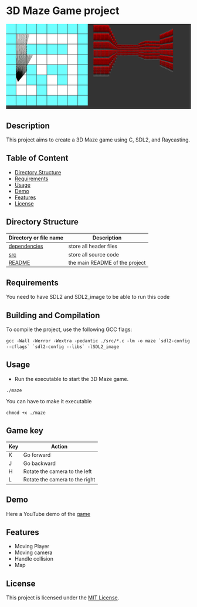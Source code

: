 # 3D Maze Game project

![Alt text](./screen.png)

## Description
This project aims to create a 3D Maze game using C, SDL2, and Raycasting.

## Table of Content
* [Directory Structure](#directory-structure)
* [Requirements](#requirements)
* [Usage](#usage)
* [Demo](#demo)
* [Features](#features)
* [License](#license)


## Directory Structure

|Directory or file name | Description |
|-----------------------|-------------|
| [dependencies](dependencies) | store all header files |
| [src](src) | store all source code |
| [README](README.md)            | the main README of the project

## Requirements
You need to have SDL2 and SDL2_image to be able to run this code
## Building and Compilation
To compile the project, use the following GCC flags:
```
gcc -Wall -Werror -Wextra -pedantic ./src/*.c -lm -o maze `sdl2-config --cflags` `sdl2-config --libs` -lSDL2_image
```

## Usage
- Run the executable to start the 3D Maze game.
```
./maze
```
You can have to make it executable
```
chmod +x ./maze
```

## Game key

|Key | Action |
|-----------------------|-------------|
| K | Go forward |
| J | Go backward |
| H | Rotate the camera to the left |
| L | Rotate the camera to the right |

## Demo
Here a YouTube demo of the [game](https://youtu.be/tLM9Ln5v-bE)

## Features
+ Moving Player
+ Moving camera
+ Handle collision
+ Map

## License
This project is licensed under the [MIT License](LICENSE).


